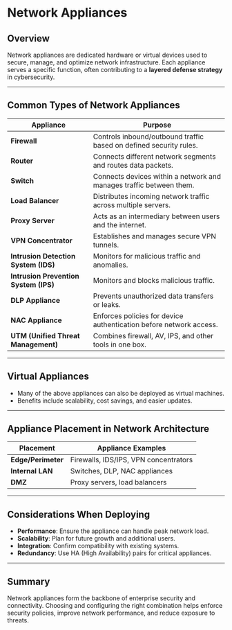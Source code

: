 # Network Appliances

## Overview

Network appliances are dedicated hardware or virtual devices used to secure, manage, and optimize network infrastructure. Each appliance serves a specific function, often contributing to a **layered defense strategy** in cybersecurity.

---

## Common Types of Network Appliances

| Appliance                    | Purpose                                                                 |
|-----------------------------|-------------------------------------------------------------------------|
| **Firewall**                | Controls inbound/outbound traffic based on defined security rules.     |
| **Router**                  | Connects different network segments and routes data packets.           |
| **Switch**                  | Connects devices within a network and manages traffic between them.    |
| **Load Balancer**           | Distributes incoming network traffic across multiple servers.          |
| **Proxy Server**            | Acts as an intermediary between users and the internet.                |
| **VPN Concentrator**        | Establishes and manages secure VPN tunnels.                            |
| **Intrusion Detection System (IDS)** | Monitors for malicious traffic and anomalies.                |
| **Intrusion Prevention System (IPS)** | Monitors and blocks malicious traffic.                   |
| **DLP Appliance**           | Prevents unauthorized data transfers or leaks.                         |
| **NAC Appliance**           | Enforces policies for device authentication before network access.     |
| **UTM (Unified Threat Management)** | Combines firewall, AV, IPS, and other tools in one box.     |

---

## Virtual Appliances

- Many of the above appliances can also be deployed as virtual machines.
- Benefits include scalability, cost savings, and easier updates.

---

## Appliance Placement in Network Architecture

| Placement         | Appliance Examples                     |
|-------------------|----------------------------------------|
| **Edge/Perimeter** | Firewalls, IDS/IPS, VPN concentrators  |
| **Internal LAN**   | Switches, DLP, NAC appliances           |
| **DMZ**            | Proxy servers, load balancers          |

---

## Considerations When Deploying

- **Performance**: Ensure the appliance can handle peak network load.
- **Scalability**: Plan for future growth and additional users.
- **Integration**: Confirm compatibility with existing systems.
- **Redundancy**: Use HA (High Availability) pairs for critical appliances.

---

## Summary

Network appliances form the backbone of enterprise security and connectivity. Choosing and configuring the right combination helps enforce security policies, improve network performance, and reduce exposure to threats.
